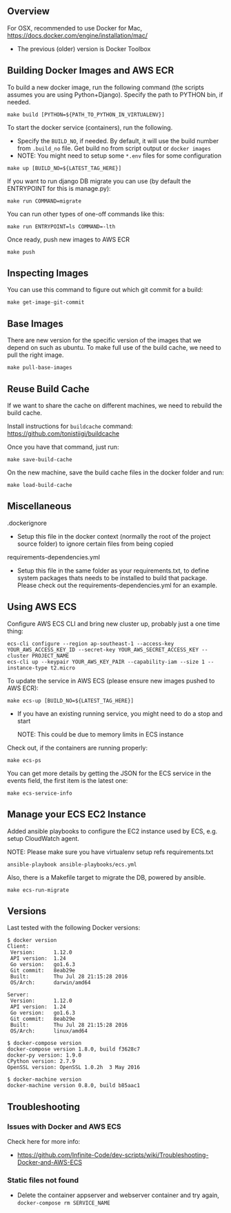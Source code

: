 Overview
--------
For OSX, recommended to use Docker for Mac, https://docs.docker.com/engine/installation/mac/

 * The previous (older) version is Docker Toolbox


Building Docker Images and AWS ECR
----------------------------------
To build a new docker image, run the following command (the scripts assumes
you are using Python+Django). Specify the path to PYTHON bin, if needed.
```
make build [PYTHON=${PATH_TO_PYTHON_IN_VIRTUALENV}]
```

To start the docker service (containers), run the following.

 * Specify the ```BUILD_NO```, if needed. By default, it will use the build
   number from ```.build_no``` file. Get build no from script output or
   ```docker images```
 * NOTE: You might need to setup some ```*.env``` files for some configuration
```
make up [BUILD_NO=${LATEST_TAG_HERE}]
```

If you want to run django DB migrate you can use (by default the ENTRYPOINT
for this is manage.py):
```
make run COMMAND=migrate
```
You can run other types of one-off commands like this:
```
make run ENTRYPOINT=ls COMMAND=-lth
```

Once ready, push new images to AWS ECR
```
make push
```


Inspecting Images
-----------------
You can use this command to figure out which git commit for a build:
```
make get-image-git-commit
```


Base Images
-----------
There are new version for the specific version of the images that we depend
on such as ubuntu. To make full use of the build cache, we need to pull the
right image.
```
make pull-base-images
```


Reuse Build Cache
-----------------
If we want to share the cache on different machines,
we need to rebuild the build cache.

Install instructions for ```buildcache``` command:
https://github.com/tonistiigi/buildcache

Once you have that command, just run:
```
make save-build-cache
```

On the new machine, save the build cache files in the docker folder and run:
```
make load-build-cache
```

Miscellaneous
-------------
.dockerignore
 * Setup this file in the docker context (normally the root of the project
   source folder) to ignore certain files from being copied

requirements-dependencies.yml
 * Setup this file in the same folder as your requirements.txt, to define
   system packages thats needs to be installed to build that package.
   Please check out the requirements-dependencies.yml for an example.


Using AWS ECS
-------------
Configure AWS ECS CLI and bring new cluster up, probably just a one time thing:
```
ecs-cli configure --region ap-southeast-1 --access-key YOUR_AWS_ACCESS_KEY_ID --secret-key YOUR_AWS_SECRET_ACCESS_KEY --cluster PROJECT_NAME
ecs-cli up --keypair YOUR_AWS_KEY_PAIR --capability-iam --size 1 --instance-type t2.micro
```

To update the service in AWS ECS (please ensure new images pushed to AWS ECR):
```
make ecs-up [BUILD_NO=${LATEST_TAG_HERE}]
```
 * If you have an existing running service, you might need to do a stop and start
   
   NOTE: This could be due to memory limits in ECS instance

Check out, if the containers are running properly:
```
make ecs-ps
```

You can get more details by getting the JSON for the ECS service in the
events field, the first item is the latest one:
```
make ecs-service-info
```

Manage your ECS EC2 Instance
----------------------------

Added ansible playbooks to configure the EC2 instance used by ECS,
e.g. setup CloudWatch agent.

NOTE: Please make sure you have virtualenv setup refs requirements.txt

```
ansible-playbook ansible-playbooks/ecs.yml
```

Also, there is a Makefile target to migrate the DB, powered by ansible.
```
make ecs-run-migrate
```


Versions
--------
Last tested with the following Docker versions:
```
$ docker version
Client:
 Version:      1.12.0
 API version:  1.24
 Go version:   go1.6.3
 Git commit:   8eab29e
 Built:        Thu Jul 28 21:15:28 2016
 OS/Arch:      darwin/amd64

Server:
 Version:      1.12.0
 API version:  1.24
 Go version:   go1.6.3
 Git commit:   8eab29e
 Built:        Thu Jul 28 21:15:28 2016
 OS/Arch:      linux/amd64

$ docker-compose version
docker-compose version 1.8.0, build f3628c7
docker-py version: 1.9.0
CPython version: 2.7.9
OpenSSL version: OpenSSL 1.0.2h  3 May 2016

$ docker-machine version
docker-machine version 0.8.0, build b85aac1
```


Troubleshooting
---------------
### Issues with Docker and AWS ECS
Check here for more info:
 * https://github.com/Infinite-Code/dev-scripts/wiki/Troubleshooting-Docker-and-AWS-ECS

### Static files not found
 * Delete the container appserver and webserver container and try again,
   ```docker-compose rm SERVICE_NAME```
